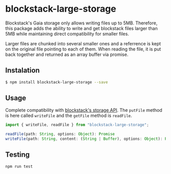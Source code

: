 # blockstack-large-storage

Blockstack's Gaia storage only allows writing files up to 5MB. Therefore, this package adds the ability to write and get blockstack files larger than 5MB while maintaining direct compatibility for smaller files.

Larger files are chunked into several smaller ones and a referrence is kept on the original file pointing to each of them. When reading the file, it is put back together and returned as an array buffer via promise.

## Instalation

``` bash
$ npm install blockstack-large-storage --save
```

## Usage

Complete compatibility with [blockstack's storage API](https://blockstack.github.io/blockstack.js/index.html#storage). The ```putFile``` method is here called ```writeFile``` and the ```getFile``` method is ```readFile```.

``` javascript
import { writeFile, readFile } from "blockstack-large-storage";
```

``` javascript
readFile(path: String, options: Object): Promise
writeFile(path: String, content: (String | Buffer), options: Object): Promise
```

## Testing

```bash
npm run test
```